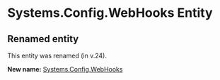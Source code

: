 # Systems.Config.WebHooks Entity

## Renamed entity

This entity was renamed (in v.24).

**New name:** [Systems.Config.WebHooks](Systems.Config.WebHooks.md)

